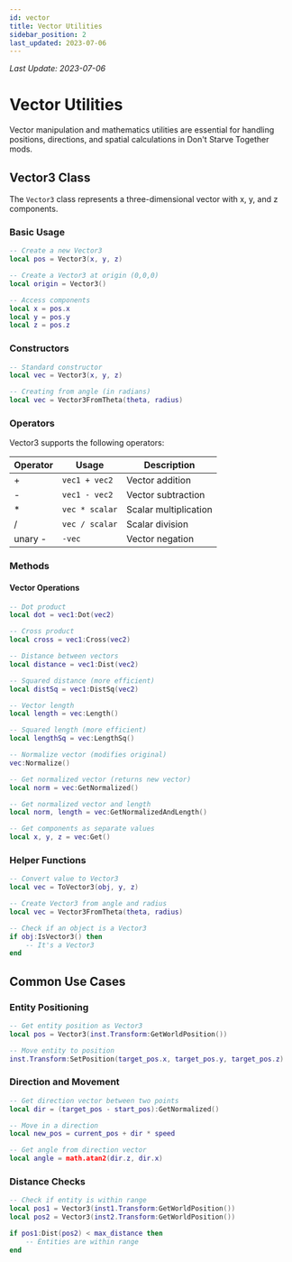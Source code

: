 ```yaml
---
id: vector
title: Vector Utilities
sidebar_position: 2
last_updated: 2023-07-06
---
```

*Last Update: 2023-07-06*
# Vector Utilities

Vector manipulation and mathematics utilities are essential for handling positions, directions, and spatial calculations in Don't Starve Together mods.

## Vector3 Class

The `Vector3` class represents a three-dimensional vector with x, y, and z components.

### Basic Usage

```lua
-- Create a new Vector3
local pos = Vector3(x, y, z)

-- Create a Vector3 at origin (0,0,0)
local origin = Vector3()

-- Access components
local x = pos.x
local y = pos.y
local z = pos.z
```

### Constructors

```lua
-- Standard constructor
local vec = Vector3(x, y, z)

-- Creating from angle (in radians)
local vec = Vector3FromTheta(theta, radius)
```

### Operators

Vector3 supports the following operators:

| Operator | Usage | Description |
|----------|-------|-------------|
| + | `vec1 + vec2` | Vector addition |
| - | `vec1 - vec2` | Vector subtraction |
| * | `vec * scalar` | Scalar multiplication |
| / | `vec / scalar` | Scalar division |
| unary - | `-vec` | Vector negation |

### Methods

#### Vector Operations

```lua
-- Dot product
local dot = vec1:Dot(vec2)

-- Cross product
local cross = vec1:Cross(vec2)

-- Distance between vectors
local distance = vec1:Dist(vec2)

-- Squared distance (more efficient)
local distSq = vec1:DistSq(vec2)

-- Vector length
local length = vec:Length()

-- Squared length (more efficient)
local lengthSq = vec:LengthSq()

-- Normalize vector (modifies original)
vec:Normalize()

-- Get normalized vector (returns new vector)
local norm = vec:GetNormalized()

-- Get normalized vector and length
local norm, length = vec:GetNormalizedAndLength()

-- Get components as separate values
local x, y, z = vec:Get()
```

### Helper Functions

```lua
-- Convert value to Vector3
local vec = ToVector3(obj, y, z)

-- Create Vector3 from angle and radius
local vec = Vector3FromTheta(theta, radius)

-- Check if an object is a Vector3
if obj:IsVector3() then
    -- It's a Vector3
end
```

## Common Use Cases

### Entity Positioning

```lua
-- Get entity position as Vector3
local pos = Vector3(inst.Transform:GetWorldPosition())

-- Move entity to position
inst.Transform:SetPosition(target_pos.x, target_pos.y, target_pos.z)
```

### Direction and Movement

```lua
-- Get direction vector between two points
local dir = (target_pos - start_pos):GetNormalized()

-- Move in a direction
local new_pos = current_pos + dir * speed

-- Get angle from direction vector
local angle = math.atan2(dir.z, dir.x)
```

### Distance Checks

```lua
-- Check if entity is within range
local pos1 = Vector3(inst1.Transform:GetWorldPosition())
local pos2 = Vector3(inst2.Transform:GetWorldPosition())

if pos1:Dist(pos2) < max_distance then
    -- Entities are within range
end
``` 
